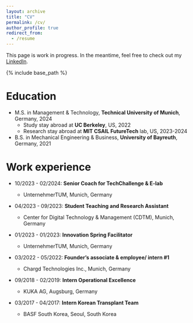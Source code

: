 ```yaml
---
layout: archive
title: "CV"
permalink: /cv/
author_profile: true
redirect_from:
  - /resume
---
```


This page is work in progress. In the meantime, feel free to check out my [LinkedIn](https://www.linkedin.com/in/sebastian-sartor/).

 {% include base_path %}

Education
======

* M.S. in Management & Technology, **Technical University of Munich**, Germany, 2024
  * Study stay abroad at **UC Berkeley**, US, 2022
  * Research stay abroad at **MIT CSAIL FutureTech** lab, US, 2023-2024
* B.S. in Mechanical Engineering & Business, **University of Bayreuth**, Germany, 2021

Work experience
======
* 10/2023 - 02/2024: **Senior Coach for TechChallenge & E-lab**
  * UnternehmerTUM, Munich, Germany

* 04/2023 - 09/2023: **Student Teaching and Research Assistant**
  * Center for Digital Technology & Management (CDTM), Munich, Germany

* 01/2023 - 01/2023: **Innovation Spring Facilitator**
  * UnternehmerTUM, Munich, Germany

* 03/2022 - 05/2022: **Founder’s associate & employee/ intern #1**
  * Chargd Technologies Inc., Munich, Germany

* 09/2018 - 02/2019: **Intern Operational Excellence**
  * KUKA AG, Augsburg, Germany

* 03/2017 - 04/2017: **Intern Korean Transplant Team**
  * BASF South Korea, Seoul, South Korea
  
<!-- 
Skills
======
* Skill 1
* Skill 2
  * Sub-skill 2.1
  * Sub-skill 2.2
  * Sub-skill 2.3
* Skill 3

Publications
======
  <ul>{% for post in site.publications %}
    {% include archive-single-cv.html %}
  {% endfor %}</ul>
  
Talks
======
  <ul>{% for post in site.talks %}
    {% include archive-single-talk-cv.html %}
  {% endfor %}</ul>
  
Teaching
======
  <ul>{% for post in site.teaching %}
    {% include archive-single-cv.html %}
  {% endfor %}</ul>
  
Service and leadership
======
* Currently signed in to 43 different slack teams
 -->